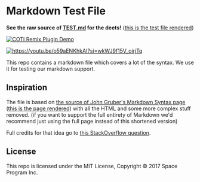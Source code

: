 # Markdown Test File

**See the raw source of [TEST.md](https://raw.githubusercontent.com/mxstbr/markdown-test-file/master/TEST.md) for the deets!** ([this is the test file rendered](./TEST.md))

[![COTI Remix Plugin Demo](https://i.ytimg.com/vi/o59aENKhkAI/0.jpg)](https://youtu.be/o59aENKhkAI?si=wkWJ9f15V_oirjTq)

<p><a href="https://youtu.be/o59aENKhkAI?si=wkWJ9f15V_oirjTq" target="_blank">
<img src="https://i.ytimg.com/vi/o59aENKhkAI/0.jpg" alt="https://youtu.be/o59aENKhkAI?si=wkWJ9f15V_oirjTq">
</a></p>

This repo contains a markdown file which covers a lot of the syntax. We use it for testing our markdown support.

## Inspiration

The file is based on [the source of John Gruber's Markdown Syntax page](https://daringfireball.net/projects/markdown/syntax.text) ([this is the page rendered](https://daringfireball.net/projects/markdown/syntax)) with all the HTML and some more complex stuff removed. (if you want to support the full entirety of Markdown we'd recommend just using the full page instead of this shortened version)

Full credits for that idea go to [this StackOverflow question](https://stackoverflow.com/questions/2238012/need-a-sufficiently-long-complex-markdown-document-for-performance-testing).

## License

This repo is licensed under the MIT License, Copyright © 2017 Space Program Inc.
